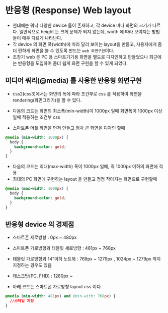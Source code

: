 # 반응형 (Response) Web layout

- 현대에는 워낙 다양한 device 들이 존재하고, 각 device 마다 화면의 크기가 다르다. 일반적으로 height 는 크게 문제가 되지 않는데, width 에 따라 보여지는 방법들이 매우 다르게 나타난다.
- 각 device 의 화면 폭(width)에 따라 달리 보이는 layout을 만들고, 사용자에게 좀더 편하게 화면을 볼 수 있도록 만드는 `web 화면구현`이다.
- 초창기 web 은 PC 용 스마트기기용 화면을 별도로 디자인하고 만들었으나 최근에는 반응형을 도입하여 좀더 쉽게 화면 구현을 할 수 있게 되었다.

## 미디어 쿼리(@media) 를 사용한 반응형 화면구현

- css2(css3)에서는 화면의 폭에 따라 조건부로 css 를 적용하여 화면을 rendering(화면그리기)을 할 수 있다.

- 다음의 코드는 화면의 최소폭(min-width)이 1000px 일때 화면폭이 1000px 이상일때 적용하는 조건부 css
- 스마트폰 어플 화면을 먼저 만들고 점차 큰 화면을 디자인 할때

```css
@media (min-width: 1000px) {
  body {
    background-color: gold;
  }
}
```

- 다음의 코드는 최대(max-width) 폭이 1000px 일때, 즉 1000px 이하의 화면에 적용
- 최대의 PC 화면에 구현하는 layout 을 만들고 점점 작아지는 화면으로 구현할때

```css
@media (max-width: 1000px) {
  body {
    background-color: gold;
  }
}
```

## 반응형 device 의 경제점

- 스마트폰 세로방향 : 0px ~ 480px
- 스마트폰 가로방향과 태블릿 세로방향 : 481px ~ 768px
- 태블릿 가로방향과 14"이하 노트북 : 769px ~ 1279px , 1024px ~ 1279px 까지 지정하는 경우도 있음
- 데스크탑(PC, FHD) : 1280px ~

- 아래 코드는 스마트폰 가로방향 layout css 이다.

```css
@media (min-width: 481px) and (min-with: 768px) {
  //스타일 지정
}
```
